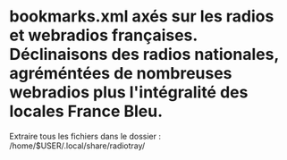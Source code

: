 # bookmarks.xml axés sur les radios et webradios françaises. Déclinaisons des radios nationales, agréméntées de nombreuses webradios plus l'intégralité des locales France Bleu.

Extraire tous les fichiers dans le dossier : /home/$USER/.local/share/radiotray/
